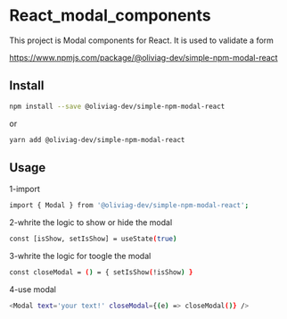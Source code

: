 # React_modal_components

This project is Modal components for React.
It is used to validate a form

https://www.npmjs.com/package/@oliviag-dev/simple-npm-modal-react

## Install

```bash
npm install --save @oliviag-dev/simple-npm-modal-react
```

or

```bash
yarn add @oliviag-dev/simple-npm-modal-react
```
## Usage

1-import
```bash
import { Modal } from '@oliviag-dev/simple-npm-modal-react';
```

2-whrite the logic to show or hide the modal
```bash
const [isShow, setIsShow] = useState(true)
```

3-whrite the logic for toogle the modal
```bash
const closeModal = () = { setIsShow(!isShow) }
```

4-use modal
```bash
<Modal text='your text!' closeModal={(e) => closeModal()} />
```


